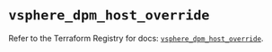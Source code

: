 # `vsphere_dpm_host_override`

Refer to the Terraform Registry for docs: [`vsphere_dpm_host_override`](https://registry.terraform.io/providers/vmware/vsphere/2.14.2/docs/resources/dpm_host_override).

